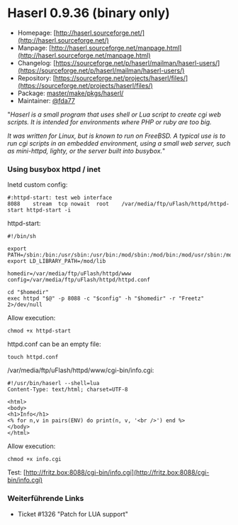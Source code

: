 # Haserl 0.9.36 (binary only)
  - Homepage: [http://haserl.sourceforge.net/](http://haserl.sourceforge.net/)
  - Manpage: [http://haserl.sourceforge.net/manpage.html](http://haserl.sourceforge.net/manpage.html)
  - Changelog: [https://sourceforge.net/p/haserl/mailman/haserl-users/](https://sourceforge.net/p/haserl/mailman/haserl-users/)
  - Repository: [https://sourceforge.net/projects/haserl/files/](https://sourceforge.net/projects/haserl/files/)
  - Package: [master/make/pkgs/haserl/](https://github.com/Freetz-NG/freetz-ng/tree/master/make/pkgs/haserl/)
  - Maintainer: [@fda77](https://github.com/fda77)

"*Haserl is a small program that uses shell or Lua script to create cgi
web scripts. It is intended for environments where PHP or ruby are too
big.*

*It was written for Linux, but is known to run on FreeBSD. A typical use
is to run cgi scripts in an embedded environment, using a small web
server, such as mini-httpd, lighty, or the server built into busybox.*"

### Using busybox httpd / inet

Inetd custom config:

```
#:httpd-start: test web interface
8088    stream  tcp nowait  root    /var/media/ftp/uFlash/httpd/httpd-start httpd-start -i
```

httpd-start:

```
#!/bin/sh

export PATH=/sbin:/bin:/usr/sbin:/usr/bin:/mod/sbin:/mod/bin:/mod/usr/sbin:/mod/usr/bin
export LD_LIBRARY_PATH=/mod/lib

homedir=/var/media/ftp/uFlash/httpd/www
config=/var/media/ftp/uFlash/httpd/httpd.conf

cd "$homedir"
exec httpd "$@" -p 8088 -c "$config" -h "$homedir" -r "Freetz" 2>/dev/null
```

Allow execution:

```
chmod +x httpd-start
```

httpd.conf can be an empty file:

```
touch httpd.conf
```

/var/media/ftp/uFlash/httpd/www/cgi-bin/info.cgi:

```
#!/usr/bin/haserl --shell=lua
Content-Type: text/html; charset=UTF-8

<html>
<body>
<h1>Info</h1>
<% for n,v in pairs(ENV) do print(n, v, '<br />') end %>
</body>
</html>
```

Allow execution:

```
chmod +x info.cgi
```

Test:
[http://fritz.box:8088/cgi-bin/info.cgi](http://fritz.box:8088/cgi-bin/info.cgi)

### Weiterführende Links

-   Ticket #1326 "Patch for LUA support"

